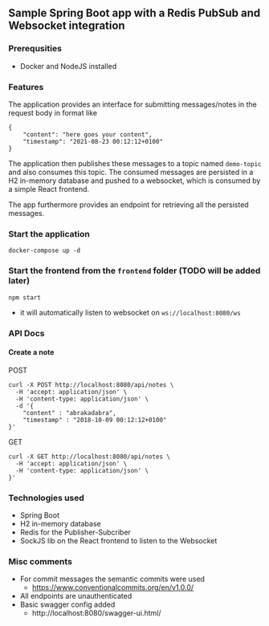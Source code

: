 ## Sample Spring Boot app with a Redis PubSub and Websocket integration
### Prerequsities
* Docker and NodeJS installed

### Features
The application provides an interface for submitting messages/notes in the request body in format like
```
{
    "content": "here goes your content",
    "timestamp": "2021-08-23 00:12:12+0100"
}
```
The application then publishes these messages to a topic named `demo-topic` and also consumes this topic.
The consumed messages are persisted in a H2 in-memory database and pushed to a websocket, which is consumed 
by a simple React frontend.

The app furthermore provides an endpoint for retrieving all the persisted messages.

### Start the application
```
docker-compose up -d
```


### Start the frontend from the `frontend` folder (TODO will be added later)

```
npm start
```
* it will automatically listen to websocket on `ws://localhost:8080/ws`

### API Docs

#### Create a note

POST

```
curl -X POST http://localhost:8080/api/notes \
  -H 'accept: application/json' \
  -H 'content-type: application/json' \
  -d '{
	"content" : "abrakadabra",
	"timestamp" : "2018-10-09 00:12:12+0100"
}'
```

GET
```
curl -X GET http://localhost:8080/api/notes \
  -H 'accept: application/json' \
  -H 'content-type: application/json' \
}'
```

### Technologies used
* Spring Boot
* H2 in-memory database
* Redis for the Publisher-Subcriber
* SockJS lib on the React frontend to listen to the Websocket

### Misc comments
* For commit messages the semantic commits were used
  * https://www.conventionalcommits.org/en/v1.0.0/
* All endpoints are unauthenticated
* Basic swagger config added
  * http://localhost:8080/swagger-ui.html/


